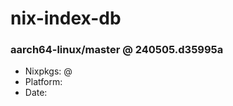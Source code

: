 # nix-index-db
### aarch64-linux/master @ 240505.d35995a
- Nixpkgs: @[](https://github.com/NixOS/nixpkgs/commit/d35995a8d7daab63238e6fed3279eca869955aca)
- Platform: 
- Date: 

